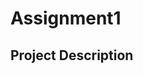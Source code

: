# Assignment1

## Project Description

<!-- you can include known bugs, design decisions, external references used... -->